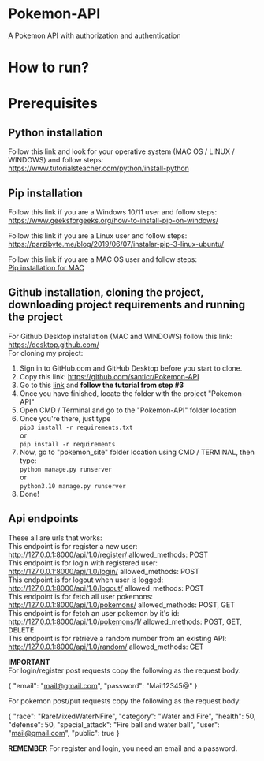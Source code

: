 # Pokemon-API
A Pokemon API with authorization and authentication

# How to run?
# Prerequisites
## Python installation
Follow this link and look for your operative system (MAC OS / LINUX / WINDOWS) and follow steps: <br> https://www.tutorialsteacher.com/python/install-python

## Pip installation
Follow this link if you are a Windows 10/11 user and follow steps: <br>
https://www.geeksforgeeks.org/how-to-install-pip-on-windows/

Follow this link if you are a Linux user and follow steps: <br>
https://parzibyte.me/blog/2019/06/07/instalar-pip-3-linux-ubuntu/

Follow this link if you are a MAC OS user and follow steps: <br>
[Pip installation for MAC](https://www.groovypost.com/howto/install-pip-on-a-mac/#:~:text=To%20install%20PIP%20using%20ensurepip,instructions%20to%20complete%20this%20process)

## Github installation, cloning the project, downloading project requirements and running the project
For Github Desktop installation (MAC and WINDOWS) follow this link: <br>
https://desktop.github.com/ <br>
For cloning my project: <br>
1. Sign in to GitHub.com and GitHub Desktop before you start to clone.
2. Copy this link: https://github.com/santicr/Pokemon-API
3. Go to this [link](https://docs.github.com/en/desktop/contributing-and-collaborating-using-github-desktop/adding-and-cloning-repositories/cloning-a-repository-from-github-to-github-desktop) and **follow the tutorial from step #3**
4. Once you have finished, locate the folder with the project "Pokemon-API"
5. Open CMD / Terminal and go to the "Pokemon-API" folder location
6. Once you're there, just type <br> ``pip3 install -r requirements.txt`` <br> or <br> ``pip install -r requirements``
7. Now, go to "pokemon_site" folder location using CMD / TERMINAL, then type: <br>
``python manage.py runserver`` <br> or <br> ``python3.10 manage.py runserver``
8. Done!

## Api endpoints
These all are urls that works: <br>
This endpoint is for register a new user: http://127.0.0.1:8000/api/1.0/register/ allowed_methods: POST<br>
This endpoint is for login with registered user: http://127.0.0.1:8000/api/1.0/login/ allowed_methods: POST<br>
This endpoint is for logout when user is logged: http://127.0.0.1:8000/api/1.0/logout/ allowed_methods: POST<br>
This endpoint is for fetch all user pokemons: http://127.0.0.1:8000/api/1.0/pokemons/ allowed_methods: POST, GET<br>
This endpoint is for fetch an user pokemon by it's id: http://127.0.0.1:8000/api/1.0/pokemons/1/ allowed_methods: POST, GET, DELETE<br>
This endpoint is for retrieve a random number from an existing API: http://127.0.0.1:8000/api/1.0/random/ allowed_methods: GET<br>

**IMPORTANT** <br>
For login/register post requests copy the following as the request body:

{
  "email": "mail@gmail.com",
  "password": "Mail12345@"
}

For pokemon post/put requests copy the following as the request body:

{
  "race": "RareMixedWaterNFire",
  "category": "Water and Fire",
  "health": 50,
  "defense": 50,
  "special_attack": "Fire ball and water ball",
  "user": "mail@gmail.com",
  "public": true
}

**REMEMBER**
For register and login, you need an email and a password.
